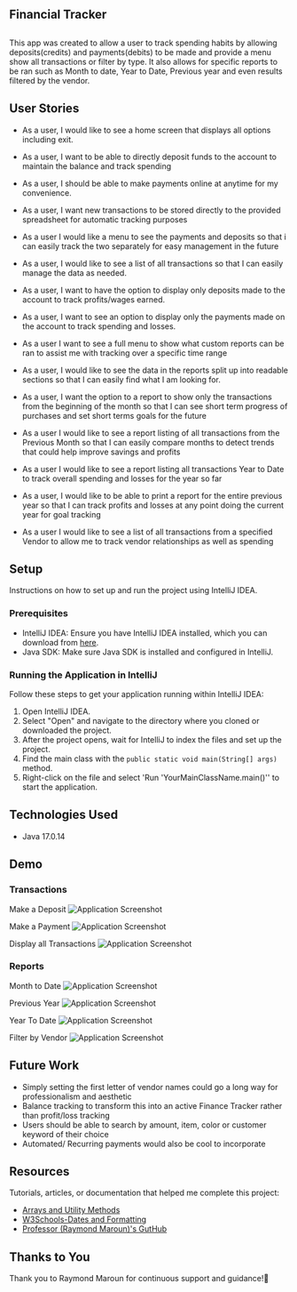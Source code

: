 ##  Financial Tracker

## 
This app was created to allow a user to track spending habits by allowing deposits(credits) and payments(debits) to be made and provide a menu show all transactions or filter by type. It also allows for specific reports to be ran such as Month to date, Year to Date, Previous year and even results filtered by the vendor.

## User Stories
- As a user, I would like to see a home screen that displays all options including exit.
- As a user, I want to be able to directly deposit funds to the account to maintain the balance and track spending
- As a user, I should be able to make payments online at anytime for my convenience.
- As a user, I want new transactions to be stored directly to the provided spreadsheet for automatic tracking purposes

- As a user I would like a menu to see the payments and deposits so that i can easily track the two separately for easy management in the future
- As a user, I would like to see a list of all transactions so that I can easily manage the data as needed.
- As a user, I want to have the option to display only deposits made to the account to track profits/wages earned.
- As a user, I want to see an option to display only the payments made on the account to track spending and losses.

- As a user I want to see a full menu to show what custom reports can be ran to assist me with tracking over a specific time range
- As a user, I would like to see the data in the reports split up into readable sections so that I can easily find what I am looking for.
- As a user, I want the option to a report to show only the transactions from the beginning of the month so that I can see short term progress of purchases and set short terms goals for the future
- As a user I would like to see a report listing of all transactions from the Previous Month so that I can easily compare months to detect trends that could help improve savings and profits
- As a user I would like to see a report listing all transactions Year to Date to track overall spending and losses for the year so far
- As a user, I would like to be able to print a report for the entire previous year so that I can track profits and losses at any point doing the current year for goal tracking
- As a user I would like to see a list of all transactions from a specified Vendor to allow me to track vendor relationships as well as spending


## Setup
Instructions on how to set up and run the project using IntelliJ IDEA.

### Prerequisites

- IntelliJ IDEA: Ensure you have IntelliJ IDEA installed, which you can download from [here](https://www.jetbrains.com/idea/download/).
- Java SDK: Make sure Java SDK is installed and configured in IntelliJ.

### Running the Application in IntelliJ
Follow these steps to get your application running within IntelliJ IDEA:

1. Open IntelliJ IDEA.
2. Select "Open" and navigate to the directory where you cloned or downloaded the project.
3. After the project opens, wait for IntelliJ to index the files and set up the project.
4. Find the main class with the `public static void main(String[] args)` method.
5. Right-click on the file and select 'Run 'YourMainClassName.main()'' to start the application.

## Technologies Used

- Java 17.0.14


## Demo
### Transactions

Make a Deposit
![Application Screenshot](https://i.imgur.com/VIdasoM.png)

Make a Payment
![Application Screenshot](https://i.imgur.com/ZwIdT0R.png)

Display all Transactions
![Application Screenshot](https://i.imgur.com/NkWjwgd.png)

### Reports
Month to Date
![Application Screenshot]()


Previous Year
![Application Screenshot](https://i.imgur.com/UpHj8xp.png)

Year To Date
![Application Screenshot](https://i.imgur.com/jFdsdHL.png)

Filter by Vendor
![Application Screenshot](https://i.imgur.com/0RHsrOc.png)

## Future Work
- Simply setting the first letter of vendor names could go a long way for professionalism and aesthetic
- Balance tracking to transform this into an active Finance Tracker rather than profit/loss tracking
- Users should be able to search by amount, item, color or customer keyword of their choice
- Automated/ Recurring payments would also be cool to incorporate

## Resources

Tutorials, articles, or documentation that helped me complete this project:

- [Arrays and Utility Methods](https://www.pluralsight.com/resources/blog/guides/array-and-utility-methods)
- [W3Schools-Dates and Formatting](https://www.w3schools.com/java/java_date.asp)
- [Professor (Raymond Maroun)'s  GutHub](https://github.com/RayMaroun)

## Thanks to You
Thank you to Raymond Maroun for continuous support and guidance!🥔